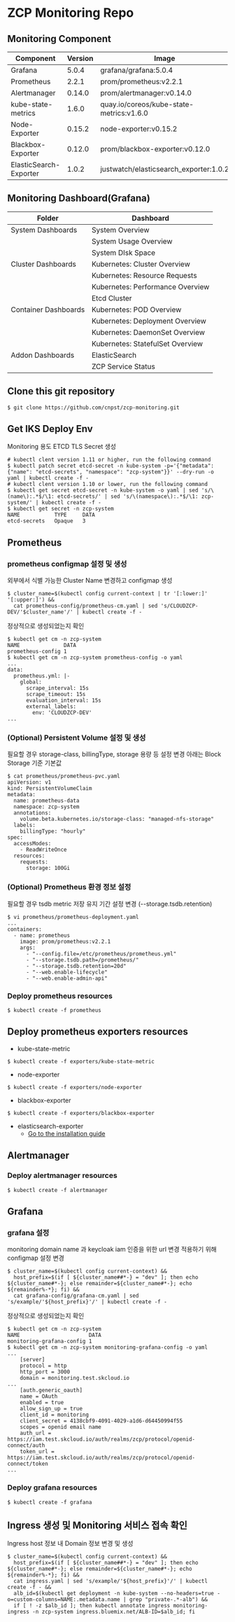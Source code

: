 # ZCP Monitoring Repo

## Monitoring Component 

| Component        | Version           | Image  |
| ------------- |-------------|-----|
|Grafana| 5.0.4 |grafana/grafana:5.0.4
|Prometheus|  2.2.1 |prom/prometheus:v2.2.1
|Alertmanager|  0.14.0  |prom/alertmanager:v0.14.0
|kube-state-metrics| 1.6.0 |quay.io/coreos/kube-state-metrics:v1.6.0
|Node-Exporter| 0.15.2  |node-exporter:v0.15.2
|Blackbox-Exporter| 0.12.0  |prom/blackbox-exporter:v0.12.0
|ElasticSearch-Exporter| 1.0.2  |justwatch/elasticsearch_exporter:1.0.2

## Monitoring Dashboard(Grafana)

| Folder| Dashboard        | 
|------------- |-------------|
|System Dashboards|System Overview |Worker Node System Metric|
|                 |System Usage Overview|  
|                 |System DIsk Space|  
|Cluster Dashboards|Kubernetes: Cluster Overview |
|                  |Kubernetes: Resource Requests|
|                  |Kubernetes: Performance Overview|
|                  |Etcd Cluster|
|Container Dashboards|Kubernetes: POD Overview|
|                    |Kubernetes: Deployment Overview|
|                    |Kubernetes: DaemonSet Overview|
|                    |Kubernetes: StatefulSet Overview|
|Addon Dashboards|ElasticSearch|
|                |ZCP Service Status|

## Clone this git repository
```
$ git clone https://github.com/cnpst/zcp-monitoring.git
```

## Get IKS Deploy Env 

Monitoring 용도 ETCD TLS Secret 생성
```
# kubectl clent version 1.11 or higher, run the following command
$ kubectl patch secret etcd-secret -n kube-system -p='{"metadata": {"name": "etcd-secrets", "namespace": "zcp-system"}}' --dry-run -o yaml | kubectl create -f -
# kubectl clent version 1.10 or lower, run the following command
$ kubectl get secret etcd-secret -n kube-system -o yaml | sed 's/\(name\):.*$/\1: etcd-secrets/' | sed 's/\(namespace\):.*$/\1: zcp-system/' | kubectl create -f -
$ kubectl get secret -n zcp-system
NAME           TYPE     DATA
etcd-secrets   Opaque   3   
```

## Prometheus

### prometheus configmap 설정 및 생성

외부에서 식별 가능한 Cluster Name 변경하고 configmap 생성

```
$ cluster_name=$(kubectl config current-context | tr '[:lower:]' '[:upper:]') &&
  cat prometheus-config/prometheus-cm.yaml | sed 's/CLOUDZCP-DEV/'$cluster_name'/' | kubectl create -f -
```

정상적으로 생성되었는지 확인
```
$ kubectl get cm -n zcp-system
NAME              DATA
prometheus-config 1   
$ kubectl get cm -n zcp-system prometheus-config -o yaml
...
data:
  prometheus.yml: |-
    global:
      scrape_interval: 15s
      scrape_timeout: 15s
      evaluation_interval: 15s
      external_labels:
        env: 'CLOUDZCP-DEV'
...
```

### (Optional) Persistent Volume 설정 및 생성

필요할 경우 storage-class, billingType, storage 용량 등 설정 변경
아래는 Block Storage 기준 기본값
```
$ cat prometheus/prometheus-pvc.yaml
apiVersion: v1
kind: PersistentVolumeClaim
metadata:
  name: prometheus-data
  namespace: zcp-system
  annotations:
    volume.beta.kubernetes.io/storage-class: "managed-nfs-storage"
  labels:
    billingType: "hourly"
spec:
  accessModes:
    - ReadWriteOnce
  resources:
    requests:
      storage: 100Gi
```

### (Optional) Prometheus 환경 정보 설정

필요할 경우 tsdb metric 저장 유지 기간 설정 변경 (--storage.tsdb.retention)
```
$ vi prometheus/prometheus-deployment.yaml
...
containers:
  - name: prometheus
    image: prom/prometheus:v2.2.1
    args:
      - "--config.file=/etc/prometheus/prometheus.yml"
      - "--storage.tsdb.path=/prometheus/"
      - "--storage.tsdb.retention=20d"
      - "--web.enable-lifecycle"
      - "--web.enable-admin-api"
```
### Deploy prometheus resources

```
$ kubectl create -f prometheus
```

## Deploy prometheus exporters resources
* kube-state-metric
```
$ kubectl create -f exporters/kube-state-metric
```
* node-exporter
```
$ kubectl create -f exporters/node-exporter
```
* blackbox-exporter
```
$ kubectl create -f exporters/blackbox-exporter
```
* elasticsearch-exporter
  * [Go to the installation guide](exporters/elasticsearch-exporter/README.md)

## Alertmanager

### Deploy alertmanager resources
```
$ kubectl create -f alertmanager
```

## Grafana

### grafana 설정

monitoring domain name 과 keycloak iam 인증을 위한 url 변경 적용하기 위해 configmap 설정 변경
```
$ cluster_name=$(kubectl config current-context) &&
  host_prefix=$(if [ ${cluster_name##*-} = "dev" ]; then echo ${cluster_name#*-}; else remainder=${cluster_name#*-}; echo ${remainder%-*}; fi) &&
  cat grafana-config/grafana-cm.yaml | sed 's/example/'${host_prefix}'/' | kubectl create -f -
```

정상적으로 생성되었는지 확인
```
$ kubectl get cm -n zcp-system
NAME                      DATA
monitoring-grafana-config 1   
$ kubectl get cm -n zcp-system monitoring-grafana-config -o yaml
...
    [server]
    protocol = http
    http_port = 3000
    domain = monitoring.test.skcloud.io
...
    [auth.generic_oauth]
    name = OAuth
    enabled = true
    allow_sign_up = true
    client_id = monitoring
    client_secret = 4138cbf9-4091-4029-a1d6-d64450994f55
    scopes = openid email name
    auth_url = https://iam.test.skcloud.io/auth/realms/zcp/protocol/openid-connect/auth
    token_url = https://iam.test.skcloud.io/auth/realms/zcp/protocol/openid-connect/token
...

```

### Deploy grafana resources

```
$ kubectl create -f grafana
```

## Ingress 생성 및 Monitoring 서비스 접속 확인

Ingress host 정보 내 Domain 정보 변경 및 생성
```
$ cluster_name=$(kubectl config current-context) &&
  host_prefix=$(if [ ${cluster_name##*-} = "dev" ]; then echo ${cluster_name#*-}; else remainder=${cluster_name#*-}; echo ${remainder%-*}; fi) &&
  cat ingress.yaml | sed 's/example/'${host_prefix}'/' | kubectl create -f - &&
  alb_id=$(kubectl get deployment -n kube-system --no-headers=true -o=custom-columns=NAME:.metadata.name | grep "private-.*-alb") &&
  if [ ! -z $alb_id ]; then kubectl annotate ingress monitoring-ingress -n zcp-system ingress.bluemix.net/ALB-ID=$alb_id; fi
```
